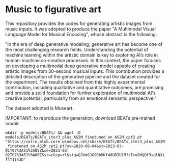 # Music to figurative art
This repository provides the codes for generating artistic images from music inputs.
It was adopted to produce the paper "A Multimodal Visual Language Model for Musical Encoding", whose abstract is the following:

"In the era of deep generative modeling, generative art has become one of the most challenging research fields. Understanding the potential of machine learning within the artistic domain is key to exploring AI’s role in human-machine co-creative processes. In this context, the paper focuses on developing a multimodal deep generative model capable of creating artistic images from 30-second musical inputs. This contribution provides a detailed description of the generative pipeline and the dataset created for the experiment. The results obtained from this highly experimental contribution, including qualitative and quantitative outcomes, are promising and provide a solid foundation for further exploration of multimodal AI's creative potential, particularly from an emotional semantic perspective."

The dataset adopted is Museart.



IMPORTANT: to reproduce the generation, download BEATs pre-trained model:

`mkdir -p models/BEATs/ && wget -O models/BEATs/BEATs_iter3_plus_AS2M_finetuned_on_AS2M_cpt2.pt "https://valle.blob.core.windows.net/share/BEATs/BEATs_iter3_plus_AS2M_finetuned_on_AS2M_cpt2.pt?sv=2020-08-04&st=2023-03-01T07%3A51%3A05Z&se=2033-03-02T07%3A51%3A00Z&sr=c&sp=rl&sig=QJXmSJG9DbMKf48UDIU1MfzIro8HQOf3sqlNXiflY1I%3D"`


